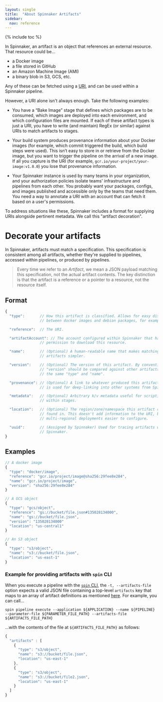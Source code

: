 ```yaml
---
layout: single
title:  "About Spinnaker Artifacts"
sidebar:
  nav: reference
---
```


{% include toc %}

In Spinnaker, an artifact is an object that references an external resource. That resource could be…

* a Docker image
* a file stored in GitHub
* an Amazon Machine Image (AMI)
* a binary blob in S3, GCS, etc.

Any of these can be fetched using a [URI](https://en.wikipedia.org/wiki/Uniform_Resource_Identifier), and can be
used within a Spinnaker pipeline.

However, a URI alone isn't always enough. Take the following examples:

* You have a “Bake Image” stage that defines which packages are to be consumed,
  which images are deployed into each environment, and which configuration files are mounted.
  If each of these artifact types is just a URI, you have to write (and maintain) RegEx (or similar)
  against URIs to match artifacts to stages.

* Your build system produces provenance information about your Docker images
  (for example, which commit triggered the build, which build steps were used).
  This isn’t easy to store in or retrieve from the Docker image, but you want to trigger the
  pipeline on the arrival of a new image. If all you capture is the URI
  (for example, `gcr.io/your-project/your-image:v1.0.0`) you lose that provenance information.

* Your Spinnaker instance is used by many teams in your organization,
  and your authorization policies isolate teams'
  infrastructure and pipelines from each other. You probably want your
  packages, configs, and images published and accessible only by the teams that need
  them. You need a way to annotate a URI with an account that can fetch
  it based on a user's permissions.

To address situations like these, Spinnaker includes a format for supplying
URIs alongside pertinent metadata. We call this "artifact decoration".

# Decorate your artifacts

In Spinnaker, artifacts must match a specification. This specification is
consistent among all artifacts, whether they're supplied to pipelines, accessed
within pipelines, or produced by pipelines.

> Every time we refer to an _Artifact_, we mean a JSON payload matching this
> specification, not the actual artifact contents. The key distinction is that
> the artifact is a reference or a pointer to a resource, not the resource
> itself.

## Format

```js
{
  "type":       // How this artifact is classified. Allows for easy distinction
                // between docker images and debian packages, for example.

  "reference":  // The URI.

  "artifactAccount": // The account configured within Spinnaker that has
                // permission to download this resource.

  "name":       // (Optional) A human-readable name that makes matching
                // artifacts simpler.

  "version":    // (Optional) The version of this artifact. By convention, the
                // "version" should be compared against other artifacts with
                // the same "type" and "name".

  "provenance": // (Optional) A link to whatever produced this artifact. This
                // is used for deep-linking into other systems from Spinnaker.

  "metadata":   // (Optional) Arbitrary k/v metadata useful for scripting
                // within stages.

  "location":   // (Optional) The region/zone/namespace this artifact can be
                // found in. This doesn't add information to the URI, but makes
                // multi-regional deployments easier to configure.

  "uuid":       // (Assigned by Spinnaker) Used for tracing artifacts within
                // Spinnaker.
}
```

## Examples

```js
// A docker image
{
  "type": "docker/image",
  "reference": "gcr.io/project/image@sha256:29fee8e284",
  "name": "gcr.io/project/image",
  "version": "sha256:29fee8e284"
}
```

```js
// A GCS object
{
  "type": "gcs/object",
  "reference": "gs://bucket/file.json#135028134000",
  "name": "gs://bucket/file.json",
  "version": "135028134000"
  "location": "us-central1"
}
```

```js
// An S3 object
{
  "type": "s3/object",
  "name": "s3://bucket/file.json",
  "location": "us-east-1"
}
```

### Example for providing artifacts with `spin` CLI

When you execute a pipeline with the [`spin` CLI](/guides/spin/), the `-t, --artifacts-file` option expects a valid JSON file containing a top-level `artifacts` key that maps to an array of artifact definitions as mentioned [here](https://www.spinnaker.io/reference/artifacts/in-pipelines/#artifacts-in-trigger-payloads). For example, you can call...

```
spin pipeline execute --application ${APPLICATION} --name ${PIPELINE} --parameter-file ${PARAMETER_FILE_PATH} --artifacts-file ${ARTIFACTS_FILE_PATH}
```

...with the contents of the file at `${ARTIFACTS_FILE_PATH}` as follows:

```js
{
  "artifacts" : [
    {
      "type": "s3/object",
      "name": "s3://bucket/file.json",
      "location": "us-east-1"
    },
    {
      "type": "s3/object",
      "name": "s3://bucket/file2.json",
      "location": "us-east-1"
    }
  ]
}
```
